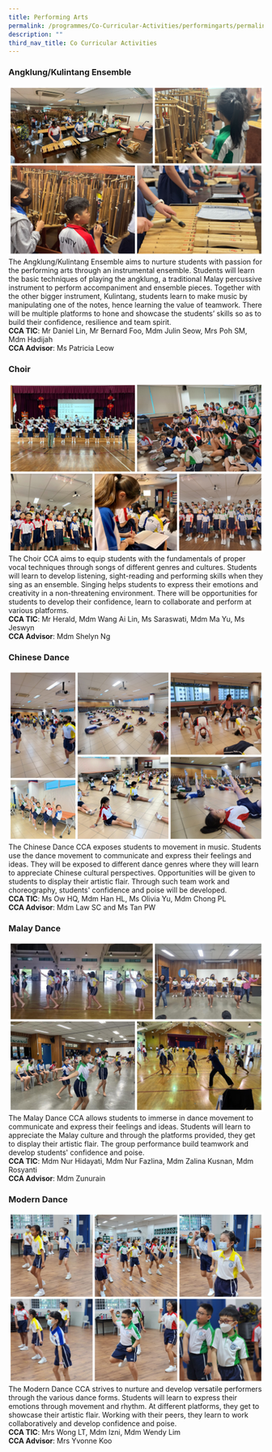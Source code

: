 ```yaml
---
title: Performing Arts
permalink: /programmes/Co-Curricular-Activities/performingarts/permalink/
description: ""
third_nav_title: Co Curricular Activities
---
```

### **Angklung/Kulintang Ensemble**
![](/images/Programmes/2023/CCA/Angklung.jpg)The Angklung/Kulintang Ensemble aims to nurture students with passion for the performing arts through an instrumental ensemble.  Students will learn the basic techniques of playing the angklung, a traditional Malay percussive instrument to perform accompaniment and ensemble pieces.  Together with the other bigger instrument, Kulintang, students learn to make music by manipulating one of the notes, hence learning the value of teamwork.  There will be multiple platforms to hone and showcase the students’ skills so as to build their confidence, resilience and team spirit.
<br>**CCA TIC**: Mr Daniel Lin, Mr Bernard Foo, Mdm Julin Seow, Mrs Poh SM, Mdm Hadijah<br>**CCA Advisor**: Ms Patricia Leow
### **Choir**
![](/images/Programmes/2023/CCA/Choir.jpg)The Choir CCA aims to equip students with the fundamentals of proper vocal techniques through songs of different genres and cultures.  Students will learn to develop listening, sight-reading and performing skills when they sing as an ensemble.  Singing helps students to express their emotions and creativity in a non-threatening environment.  There will be opportunities for students to develop their confidence, learn to collaborate and perform at various platforms.
<br>**CCA TIC**: Mr Herald, Mdm Wang Ai Lin, Ms Saraswati, Mdm Ma Yu, Ms Jeswyn<br>**CCA Advisor**: Mdm Shelyn Ng
### **Chinese Dance**
![](/images/Programmes/2023/CCA/Chinese%20Dance.jpg)The Chinese Dance CCA exposes students to movement in music.  Students use the dance movement to communicate and express their feelings and ideas.  They will be exposed to different dance genres where they will learn to appreciate Chinese cultural perspectives.  Opportunities will be given to students to display their artistic flair.  Through such team work and choreography, students' confidence and poise will be developed.
<br>**CCA TIC**: Ms Ow HQ, Mdm Han HL, Ms Olivia Yu, Mdm Chong PL<br>**CCA Advisor**: Mdm Law SC and Ms Tan PW
### **Malay Dance**
![](/images/Programmes/2023/CCA/Malay%20Dance.jpg)The Malay Dance CCA allows students to immerse in dance movement to communicate and express their feelings and ideas.  Students will learn to appreciate the Malay culture and through the platforms provided, they get to display their artistic flair.  The group performance build teamwork and develop students' confidence and poise.
<br>**CCA TIC**: Mdm Nur Hidayati, Mdm Nur Fazlina, Mdm Zalina Kusnan, Mdm Rosyanti<br>**CCA Advisor**: Mdm Zunurain

### **Modern Dance**
![](/images/Programmes/2023/CCA/Modern%20Dance.jpg)The Modern Dance CCA strives to nurture and develop versatile performers through the various dance forms.  Students will learn to express their emotions through movement and rhythm.  At different platforms, they get to showcase their artistic flair.  Working with their peers, they learn to work collaboratively and develop confidence and poise.
<br>**CCA TIC**: Mrs Wong LT, Mdm Izni, Mdm Wendy Lim<br>**CCA Advisor**: Mrs Yvonne Koo